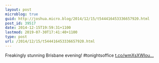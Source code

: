 ```yaml
---
layout: post
microblog: true
guid: http://joshua.micro.blog/2014/12/15/t544416453336657920.html
post_id: 39517
date: 2014-12-15T19:59:31+1100
lastmod: 2019-07-30T17:41:40+1100
type: post
url: /2014/12/15/t544416453336657920.html
---
```

Freakingly stunning Brisbane evening! #tonightsoffice [t.co/wmXsXWIou...](http://t.co/wmXsXWIoul)
